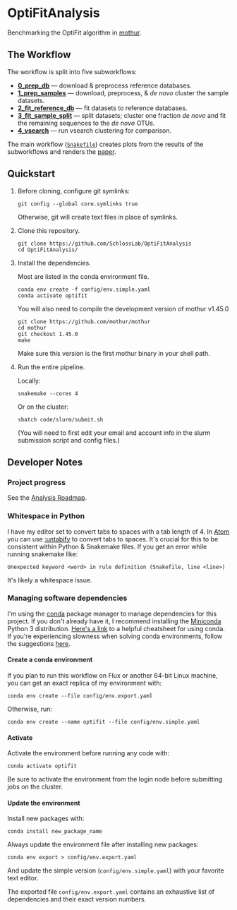 # OptiFitAnalysis

Benchmarking the OptiFit algorithm in [mothur](github.com/mothur/mothur).

## The Workflow

The workflow is split into five subworkflows:

- **[0_prep_db](subworkflows/0_prep_db)** — download & preprocess reference databases.
- **[1_prep_samples](subworkflows/1_prep_samples)** — download, preprocess, & _de novo_ cluster the sample datasets.
- **[2_fit_reference_db](subworkflows/2_fit_reference_db)** — fit datasets to reference databases.
- **[3_fit_sample_split](subworkflows/3_fit_sample_split)** — split datasets; cluster one fraction _de novo_ and fit the remaining sequences to the _de novo_ OTUs.
- **[4_vsearch](subworkflows/4_vsearch)** — run vsearch clustering for comparison.

The main workflow ([`Snakefile`](Snakefile)) creates plots from the results of
the subworkflows and renders the [paper](paper).

## Quickstart

1. Before cloning, configure git symlinks:
    ```
    git config --global core.symlinks true
    ```
    Otherwise, git will create text files in place of symlinks.
1. Clone this repository.
    ```
    git clone https://github.com/SchlossLab/OptiFitAnalysis
    cd OptiFitAnalysis/
    ```
1. Install the dependencies.

    Most are listed in the conda environment file.
    ```
    conda env create -f config/env.simple.yaml
    conda activate optifit
    ```

    You will also need to compile the development version of mothur v1.45.0
    ```
    git clone https://github.com/mothur/mothur
    cd mothur
    git checkout 1.45.0
    make
    ```
    Make sure this version is the first mothur binary in your shell path.
1. Run the entire pipeline.

    Locally:
    ```
    snakemake --cores 4
    ```
    Or on the cluster:
    ```
    sbatch code/slurm/submit.sh
    ```
    (You will need to first edit your email and account info in the slurm submission script and config files.)

## Developer Notes

### Project progress

See the [Analysis Roadmap](https://github.com/SchlossLab/OptiFitAnalysis/blob/master/AnalysisRoadmap.md).

### Whitespace in Python

I have my editor set to convert tabs to spaces with a tab length of 4.
In [Atom](https://atom.io) you can use [:untabify](https://atom.io/packages/tabs-to-spaces) to convert tabs to spaces.
It's crucial for this to be consistent within Python & Snakemake files.
If you get an error while running snakemake like:
```
Unexpected keyword <word> in rule definition (Snakefile, line <line>)
```
It's likely a whitespace issue.

### Managing software dependencies

I'm using the [conda](https://conda.io/docs/) package manager to manage dependencies for this project.
If you don't already have it, I recommend installing the [Miniconda](https://conda.io/miniconda.html) Python 3 distribution.
[Here's a link](https://docs.conda.io/projects/conda/en/4.6.0/_downloads/52a95608c49671267e40c689e0bc00ca/conda-cheatsheet.pdf) to a helpful cheatsheet for using conda.
If you're experiencing slowness when solving conda environments, follow the suggestions [here](https://github.com/bioconda/bioconda-recipes/issues/13774).

#### Create a conda environment

If you plan to run this workflow on Flux or another 64-bit Linux machine,
you can get an exact replica of my environment with:
```
conda env create --file config/env.export.yaml
```

Otherwise, run:
```
conda env create --name optifit --file config/env.simple.yaml
```

#### Activate

Activate the environment before running any code with:
```
conda activate optifit
```
Be sure to activate the environment from the login node before submitting jobs on the cluster.

#### Update the environment

Install new packages with:
```
conda install new_package_name
```

Always update the environment file after installing new packages:
```
conda env export > config/env.export.yaml
```
And update the simple version (`config/env.simple.yaml`) with your favorite text editor.

The exported file `config/env.export.yaml` contains an exhaustive list of dependencies and their exact version numbers.

